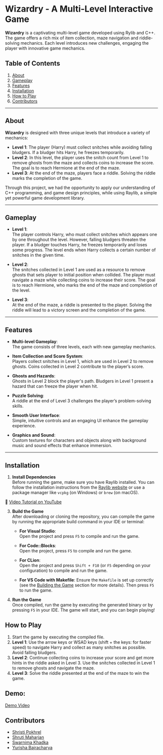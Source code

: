 # Wizardry - A Multi-Level Interactive Game

**Wizardry** is a captivating multi-level game developed using Rylib and C++. The game offers a rich mix of item collection, maze navigation and riddle-solving mechanics. Each level introduces new challenges, engaging the player with innovative game mechanics.

## Table of Contents
1. [About](#about)
2. [Gameplay](#gameplay)
3. [Features](#features)
4. [Installation](#installation)
5. [How to Play](#how-to-play)
6. [Contributors](#contributors)


---

## About

**Wizardry** is designed with three unique levels that introduce a variety of mechanics:

- **Level 1**: The player (Harry) must collect snitches while avoiding falling bludgers. If a bludger hits Harry, he freezes temporarily.
- **Level 2**: In this level, the player uses the snitch count from Level 1 to remove ghosts from the maze and collects coins to increase the score. The goal is to reach Hermione at the end of the maze.
- **Level 3**: At the end of the maze, players face a riddle. Solving the riddle marks the completion of the game.

Through this project, we had the opportunity to apply our understanding of  C++ programming, and game design principles, while using Raylib, a simple yet powerful game development library.

---

## Gameplay

- **Level 1**:  
  The player controls Harry, who must collect snitches which appears one by one throughout the level. However, falling bludgers threaten the player. If a bludger touches Harry, he freezes temporarily and loses some progress. The level ends when Harry collects a certain number of snitches in the given time.

- **Level 2**:  
  The snitches collected in Level 1 are used as a resource to remove ghosts that sets player to initial position when collided. The player must navigate a maze while collecting coins to increase their score. The goal is to reach Hermione, who marks the end of the maze and completion of the level.

- **Level 3**:  
  At the end of the maze, a riddle is presented to the player. Solving the riddle will lead to a victory screen and the completion of the game.

---

## Features

- **Multi-level Gameplay**:  
  The game consists of three levels, each with new gameplay mechanics.
  
- **Item Collection and Score System**:  
  Players collect snitches in Level 1, which are used in Level 2 to remove ghosts. Coins collected in Level 2 contribute to the player’s score.

- **Ghosts and Hazards**:  
  Ghosts in Level 2 block the player's path. Bludgers in Level 1 present a hazard that can freeze the player when hit.

- **Puzzle Solving**:  
  A riddle at the end of Level 3 challenges the player’s problem-solving skills.

- **Smooth User Interface**:  
  Simple, intuitive controls and an engaging UI enhance the gameplay experience.

- **Graphics and Sound**:  
  Custom textures for characters and objects along with background music and sound effects that enhance immersion.

---
## Installation
1. **Install Dependencies**  
   Before running the game, make sure you have Raylib installed. You can follow the installation instructions from the [Raylib website](https://www.raylib.com) or use a package manager like `vcpkg` (on Windows) or `brew` (on macOS).
   <p align="center">
🎥 <a href="https://www.youtube.com/watch?v=PaAcVk5jUd8">Video Tutorial on YouTube</a>
</p>


3. **Build the Game**  
   After downloading or cloning the repository, you can compile the game by running the appropriate build command in your IDE or terminal:

   - **For Visual Studio**:  
     Open the project and press `F5` to compile and run the game.
   
   - **For Code::Blocks**:  
     Open the project, press `F5` to compile and run the game.
   
   - **For CLion**:  
     Open the project and press `Shift + F10` (or `F5` depending on your configuration) to compile and run the game.

   - **For VS Code with Makefile**:
     Ensure the `Makefile` is set up correctly (see the [Building the Game](#building-the-game) section for more details). Then press `F5` to run the game.

4. **Run the Game**  
   Once compiled, run the game by executing the generated binary or by pressing `F5` in your IDE. The game will start, and you can begin playing!

## How to Play

1. Start the game by executing the compiled file.
2. **Level 1**: Use the arrow keys or WSAD keys (shift + the keys: for faster speed) to navigate Harry and collect as many snitches as possible. Avoid falling bludgers.
3. **Level 2**: Continue collecting coins to increase your score and get more hints in the riddle asked in Level 3. Use the snitches collected in Level 1 to remove ghosts and navigate the maze.
4. **Level 3**: Solve the riddle presented at the end of the maze to win the game.

## Demo:
[Demo Video](https://www.youtube.com/watch?v=Y8J19nAZby4)

## Contributors

- [Shristi Pokhrel](https://github.com/Shri-29)
- [Shruti Maharjan](https://github.com/shruti-1007)
- [Swarnima Khadka](https://github.com/Swarnima-Khadka)
- [Yurisha Bajracharya](https://github.com/yurisha-bajracharya)
